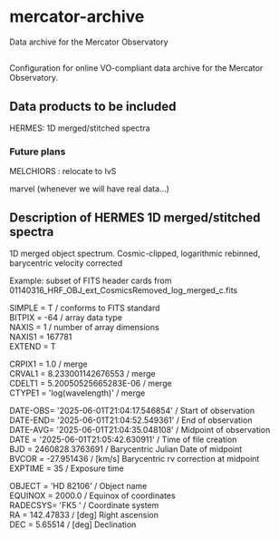 # mercator-archive
Data archive for the Mercator Observatory

##
Configuration for online VO-compliant data archive for the Mercator Observatory.


## Data products to be included
HERMES: 1D merged/stitched spectra 

### Future plans
MELCHIORS : relocate to IvS

marvel (whenever we will have real data...)

## Description of HERMES 1D merged/stitched spectra
1D merged object spectrum. Cosmic-clipped, logarithmic rebinned, barycentric velocity corrected

Example: subset of FITS header cards from 01140316_HRF_OBJ_ext_CosmicsRemoved_log_merged_c.fits


SIMPLE  =                    T / conforms to FITS standard                      
BITPIX  =                  -64 / array data type                                
NAXIS   =                    1 / number of array dimensions                     
NAXIS1  =               167781                                                  
EXTEND  =                    T    

CRPIX1  =                  1.0 / merge                                          
CRVAL1  =    8.233001142676553 / merge                                          
CDELT1  = 5.20050525665283E-06 / merge                                          
CTYPE1  = 'log(wavelength)'    / merge        

DATE-OBS= '2025-06-01T21:04:17.546854' / Start of observation                   
DATE-END= '2025-06-01T21:04:52.549361' / End of observation                     
DATE-AVG= '2025-06-01T21:04:35.048108' / Midpoint of observation                
DATE    = '2025-06-01T21:05:42.630911' / Time of file creation                  
BJD     =      2460828.3763691 / Barycentric Julian Date of midpoint            
BVCOR   =           -27.951436 / [km/s] Barycentric rv correction at midpoint   
EXPTIME =                   35 / Exposure time                                  

OBJECT  = 'HD 82106'           / Object name                                                           
EQUINOX =               2000.0 / Equinox of coordinates                         
RADECSYS= 'FK5     '           / Coordinate system                                  
RA      =            142.47833 / [deg] Right ascension                                                   
DEC     =              5.65514 / [deg] Declination                           

